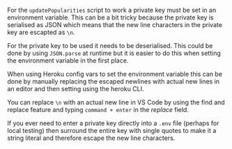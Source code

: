 For the `updatePopularities` script to work a private key must be set in an environment variable.
This can be a bit tricky because the private key is serialised as JSON
which means that the new line characters in the private key are escapted as `\n`.

For the private key to be used it needs to be deserialised. This could be done by using `JSON.parse` at runtime
but it is easier to do this when setting the environment variable in the first place.

When using Heroku config vars to set the environment variable this can be done by manually replacing the escaped
newlines with actual new lines in an editor and then setting using the heroku CLI.

You can replace `\n` with an actual new line in VS Code by using the find and replace feature and typing
`command + enter` in the *replace* field.

If you ever need to enter a private key directly into a `.env` file (perhaps for local testing) then surround the
entire key with single quotes to make it a string literal and therefore escape the new line characters.